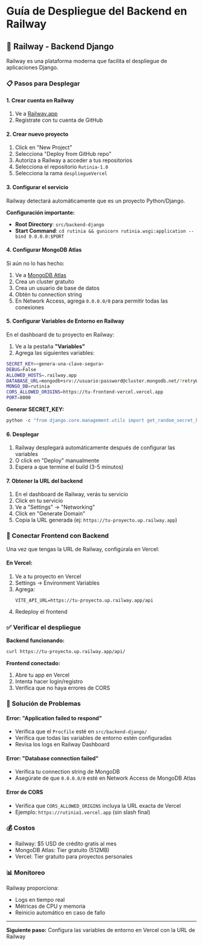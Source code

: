 # Guía de Despliegue del Backend en Railway

## 🚂 Railway - Backend Django

Railway es una plataforma moderna que facilita el despliegue de aplicaciones Django.

### 📋 Pasos para Desplegar

#### 1. Crear cuenta en Railway

1. Ve a [Railway.app](https://railway.app/)
2. Regístrate con tu cuenta de GitHub

#### 2. Crear nuevo proyecto

1. Click en "New Project"
2. Selecciona "Deploy from GitHub repo"
3. Autoriza a Railway a acceder a tus repositorios
4. Selecciona el repositorio `Rutinia-1.0`
5. Selecciona la rama `despliegueVercel`

#### 3. Configurar el servicio

Railway detectará automáticamente que es un proyecto Python/Django.

**Configuración importante:**
- **Root Directory**: `src/backend-django`
- **Start Command**: `cd rutinia && gunicorn rutinia.wsgi:application --bind 0.0.0.0:$PORT`

#### 4. Configurar MongoDB Atlas

Si aún no lo has hecho:

1. Ve a [MongoDB Atlas](https://www.mongodb.com/cloud/atlas)
2. Crea un cluster gratuito
3. Crea un usuario de base de datos
4. Obtén tu connection string
5. En Network Access, agrega `0.0.0.0/0` para permitir todas las conexiones

#### 5. Configurar Variables de Entorno en Railway

En el dashboard de tu proyecto en Railway:

1. Ve a la pestaña **"Variables"**
2. Agrega las siguientes variables:

```bash
SECRET_KEY=<genera-una-clave-segura>
DEBUG=False
ALLOWED_HOSTS=.railway.app
DATABASE_URL=mongodb+srv://usuario:password@cluster.mongodb.net/?retryWrites=true&w=majority
MONGO_DB=rutinia
CORS_ALLOWED_ORIGINS=https://tu-frontend-vercel.vercel.app
PORT=8000
```

**Generar SECRET_KEY:**
```powershell
python -c "from django.core.management.utils import get_random_secret_key; print(get_random_secret_key())"
```

#### 6. Desplegar

1. Railway desplegará automáticamente después de configurar las variables
2. O click en "Deploy" manualmente
3. Espera a que termine el build (3-5 minutos)

#### 7. Obtener la URL del backend

1. En el dashboard de Railway, verás tu servicio
2. Click en tu servicio
3. Ve a "Settings" → "Networking"
4. Click en "Generate Domain"
5. Copia la URL generada (ej: `https://tu-proyecto.up.railway.app`)

### 🔗 Conectar Frontend con Backend

Una vez que tengas la URL de Railway, configúrala en Vercel:

#### En Vercel:

1. Ve a tu proyecto en Vercel
2. Settings → Environment Variables
3. Agrega:
   ```
   VITE_API_URL=https://tu-proyecto.up.railway.app/api
   ```
4. Redeploy el frontend

### ✅ Verificar el despliegue

**Backend funcionando:**
```bash
curl https://tu-proyecto.up.railway.app/api/
```

**Frontend conectado:**
1. Abre tu app en Vercel
2. Intenta hacer login/registro
3. Verifica que no haya errores de CORS

### 🐛 Solución de Problemas

#### Error: "Application failed to respond"
- Verifica que el `Procfile` esté en `src/backend-django/`
- Verifica que todas las variables de entorno estén configuradas
- Revisa los logs en Railway Dashboard

#### Error: "Database connection failed"
- Verifica tu connection string de MongoDB
- Asegúrate de que `0.0.0.0/0` esté en Network Access de MongoDB Atlas

#### Error de CORS
- Verifica que `CORS_ALLOWED_ORIGINS` incluya la URL exacta de Vercel
- Ejemplo: `https://rutinia1.vercel.app` (sin slash final)

### 💰 Costos

- Railway: $5 USD de crédito gratis al mes
- MongoDB Atlas: Tier gratuito (512MB)
- Vercel: Tier gratuito para proyectos personales

### 📊 Monitoreo

Railway proporciona:
- Logs en tiempo real
- Métricas de CPU y memoria
- Reinicio automático en caso de fallo

---

**Siguiente paso:** Configura las variables de entorno en Vercel con la URL de Railway
